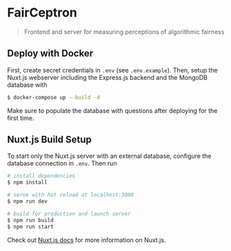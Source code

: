 # FairCeptron

> Frontend and server for measuring perceptions of algorithmic fairness

## Deploy with Docker

First, create secret credentials in `.env` (see `.env.example`).
Then, setup the Nuxt.js webserver including the Express.js backend and the MongoDB database with
```bash
$ docker-compose up --build -d
```
Make sure to populate the database with questions after deploying for the first time.

## Nuxt.js Build Setup

To start only the Nuxt.js server with an external database, configure the database connection in `.env`.
Then run
```bash
# install dependencies
$ npm install

# serve with hot reload at localhost:3000
$ npm run dev

# build for production and launch server
$ npm run build
$ npm run start
```
Check out [Nuxt.js docs](https://nuxtjs.org) for more information on Nuxt.js.
